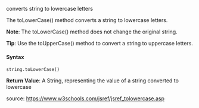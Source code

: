 converts string to lowercase letters

The toLowerCase() method converts a string to lowercase letters.

**Note**: The toLowerCase() method does not change the original string.

**Tip**: Use the toUpperCase() method to convert a string to uppercase letters.

#### Syntax

`string.toLowerCase()`

**Return Value**:	A String, representing the value of a string converted to lowercase

source: https://www.w3schools.com/jsref/jsref_tolowercase.asp